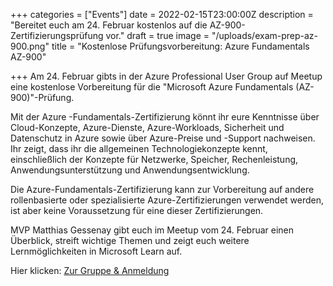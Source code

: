 +++
categories = ["Events"]
date = 2022-02-15T23:00:00Z
description = "Bereitet euch am 24. Februar kostenlos auf die AZ-900-Zertifizierungsprüfung vor."
draft = true
image = "/uploads/exam-prep-az-900.png"
title = "Kostenlose Prüfungsvorbereitung: Azure Fundamentals AZ-900"

+++
Am 24. Februar gibts in der Azure Professional User Group auf Meetup eine kostenlose Vorbereitung für die "Microsoft Azure Fundamentals (AZ-900)"-Prüfung.

Mit der Azure -Fundamentals-Zertifizierung könnt ihr eure Kenntnisse über Cloud-Konzepte, Azure-Dienste, Azure-Workloads, Sicherheit und Datenschutz in Azure sowie über Azure-Preise und -Support nachweisen. Ihr zeigt, dass ihr die allgemeinen Technologiekonzepte kennt, einschließlich der Konzepte für Netzwerke, Speicher, Rechenleistung, Anwendungsunterstützung und Anwendungsentwicklung.

Die Azure-Fundamentals-Zertifizierung kann zur Vorbereitung auf andere rollenbasierte oder spezialisierte Azure-Zertifizierungen verwendet werden, ist aber keine Voraussetzung für eine dieser Zertifizierungen.

MVP Matthias Gessenay gibt euch im Meetup vom 24. Februar einen Überblick, streift wichtige Themen und zeigt euch weitere Lernmöglichkeiten in Microsoft Learn auf.

Hier klicken: [Zur Gruppe & Anmeldung](https://www.meetup.com/de-DE/Azure-Professional-Workgroup/events/283344557/ "Infos & Anmeldung")